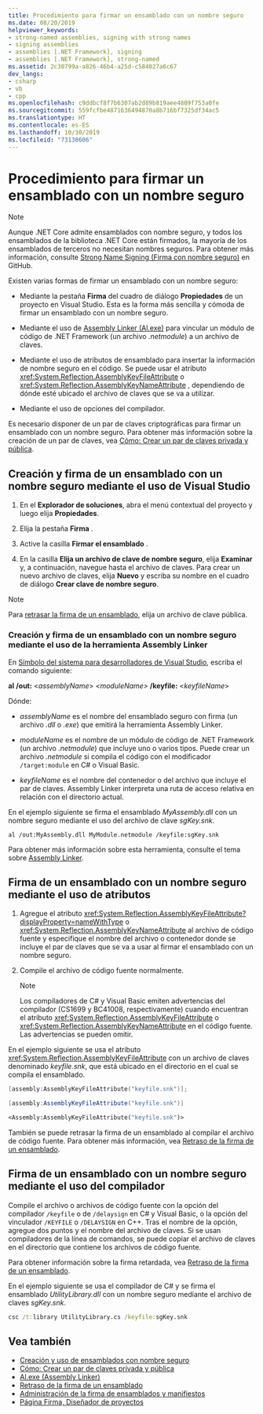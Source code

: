```yaml
---
title: Procedimiento para firmar un ensamblado con un nombre seguro
ms.date: 08/20/2019
helpviewer_keywords:
- strong-named assemblies, signing with strong names
- signing assemblies
- assemblies [.NET Framework], signing
- assemblies [.NET Framework], strong-named
ms.assetid: 2c30799a-a826-46b4-a25d-c584027a6c67
dev_langs:
- csharp
- vb
- cpp
ms.openlocfilehash: c9ddbcf8f7b6307ab2d89b819aee4809f753a0fe
ms.sourcegitcommit: 559fcfbe4871636494870a8b716bf7325df34ac5
ms.translationtype: HT
ms.contentlocale: es-ES
ms.lasthandoff: 10/30/2019
ms.locfileid: "73138606"
---
```

# <a name="how-to-sign-an-assembly-with-a-strong-name"></a>Procedimiento para firmar un ensamblado con un nombre seguro

> [!NOTE]
> Aunque .NET Core admite ensamblados con nombre seguro, y todos los ensamblados de la biblioteca .NET Core están firmados, la mayoría de los ensamblados de terceros no necesitan nombres seguros. Para obtener más información, consulte [Strong Name Signing (Firma con nombre seguro)](https://github.com/dotnet/corefx/blob/master/Documentation/project-docs/strong-name-signing.md) en GitHub.

Existen varias formas de firmar un ensamblado con un nombre seguro:  
  
- Mediante la pestaña **Firma** del cuadro de diálogo **Propiedades** de un proyecto en Visual Studio. Esta es la forma más sencilla y cómoda de firmar un ensamblado con un nombre seguro.  
  
- Mediante el uso de [Assembly Linker (Al.exe)](../../framework/tools/al-exe-assembly-linker.md) para vincular un módulo de código de .NET Framework (un archivo *.netmodule*) a un archivo de claves.  
  
- Mediante el uso de atributos de ensamblado para insertar la información de nombre seguro en el código. Se puede usar el atributo <xref:System.Reflection.AssemblyKeyFileAttribute> o <xref:System.Reflection.AssemblyKeyNameAttribute> , dependiendo de dónde esté ubicado el archivo de claves que se va a utilizar.  
  
- Mediante el uso de opciones del compilador.  
  
 Es necesario disponer de un par de claves criptográficas para firmar un ensamblado con un nombre seguro. Para obtener más información sobre la creación de un par de claves, vea [Cómo: Crear un par de claves privada y pública](create-public-private-key-pair.md).  
  
## <a name="create-and-sign-an-assembly-with-a-strong-name-by-using-visual-studio"></a>Creación y firma de un ensamblado con un nombre seguro mediante el uso de Visual Studio  
  
1. En el **Explorador de soluciones**, abra el menú contextual del proyecto y luego elija **Propiedades**.  
  
2. Elija la pestaña **Firma** .  
  
3. Active la casilla **Firmar el ensamblado** .  
  
4. En la casilla **Elija un archivo de clave de nombre seguro**, elija **Examinar** y, a continuación, navegue hasta el archivo de claves. Para crear un nuevo archivo de claves, elija **Nuevo** y escriba su nombre en el cuadro de diálogo **Crear clave de nombre seguro**.  
  
> [!NOTE]
> Para [retrasar la firma de un ensamblado](delay-sign.md), elija un archivo de clave pública.  
  
### <a name="create-and-sign-an-assembly-with-a-strong-name-by-using-the-assembly-linker"></a>Creación y firma de un ensamblado con un nombre seguro mediante el uso de la herramienta Assembly Linker  
  
En [Símbolo del sistema para desarrolladores de Visual Studio](../../framework/tools/developer-command-prompt-for-vs.md), escriba el comando siguiente:  

**al** **/out:** \<*assemblyName*>  *\<moduleName>* **/keyfile:** \<*keyfileName*>  

Dónde:  

- *assemblyName* es el nombre del ensamblado seguro con firma (un archivo *.dll* o *.exe*) que emitirá la herramienta Assembly Linker.  
  
- *moduleName* es el nombre de un módulo de código de .NET Framework (un archivo *.netmodule*) que incluye uno o varios tipos. Puede crear un archivo *.netmodule* si compila el código con el modificador `/target:module` en C# o Visual Basic.
  
- *keyfileName* es el nombre del contenedor o del archivo que incluye el par de claves. Assembly Linker interpreta una ruta de acceso relativa en relación con el directorio actual.  

En el ejemplo siguiente se firma el ensamblado *MyAssembly.dll* con un nombre seguro mediante el uso del archivo de clave *sgKey.snk*.  

```console
al /out:MyAssembly.dll MyModule.netmodule /keyfile:sgKey.snk  
```  
  
Para obtener más información sobre esta herramienta, consulte el tema sobre [Assembly Linker](../../framework/tools/al-exe-assembly-linker.md).  
  
## <a name="sign-an-assembly-with-a-strong-name-by-using-attributes"></a>Firma de un ensamblado con un nombre seguro mediante el uso de atributos  
  
1. Agregue el atributo <xref:System.Reflection.AssemblyKeyFileAttribute?displayProperty=nameWithType> o <xref:System.Reflection.AssemblyKeyNameAttribute> al archivo de código fuente y especifique el nombre del archivo o contenedor donde se incluye el par de claves que se va a usar al firmar el ensamblado con un nombre seguro.  
   
2. Compile el archivo de código fuente normalmente.  
   
   > [!NOTE]
   > Los compiladores de C# y Visual Basic emiten advertencias del compilador (CS1699 y BC41008, respectivamente) cuando encuentran el atributo <xref:System.Reflection.AssemblyKeyFileAttribute> o <xref:System.Reflection.AssemblyKeyNameAttribute> en el código fuente. Las advertencias se pueden omitir.  

En el ejemplo siguiente se usa el atributo <xref:System.Reflection.AssemblyKeyFileAttribute> con un archivo de claves denominado *keyfile.snk*, que está ubicado en el directorio en el cual se compila el ensamblado.  

```cpp
[assembly:AssemblyKeyFileAttribute("keyfile.snk")];
```

```csharp
[assembly:AssemblyKeyFileAttribute("keyfile.snk")]
```

```vb
<Assembly:AssemblyKeyFileAttribute("keyfile.snk")>
```

También se puede retrasar la firma de un ensamblado al compilar el archivo de código fuente. Para obtener más información, vea [Retraso de la firma de un ensamblado](delay-sign.md).  

## <a name="sign-an-assembly-with-a-strong-name-by-using-the-compiler"></a>Firma de un ensamblado con un nombre seguro mediante el uso del compilador  

Compile el archivo o archivos de código fuente con la opción del compilador `/keyfile` o de `/delaysign` en C# y Visual Basic, o la opción del vinculador `/KEYFILE` o `/DELAYSIGN` en C++. Tras el nombre de la opción, agregue dos puntos y el nombre del archivo de claves. Si se usan compiladores de la línea de comandos, se puede copiar el archivo de claves en el directorio que contiene los archivos de código fuente.  

Para obtener información sobre la firma retardada, vea [Retraso de la firma de un ensamblado](delay-sign.md).  

En el ejemplo siguiente se usa el compilador de C# y se firma el ensamblado *UtilityLibrary.dll* con un nombre seguro mediante el archivo de claves *sgKey.snk*.  

```cmd
csc /t:library UtilityLibrary.cs /keyfile:sgKey.snk  
```  

## <a name="see-also"></a>Vea también

- [Creación y uso de ensamblados con nombre seguro](create-use-strong-named.md)
- [Cómo: Crear un par de claves privada y pública](create-public-private-key-pair.md)
- [Al.exe (Assembly Linker)](../../framework/tools/al-exe-assembly-linker.md)
- [Retraso de la firma de un ensamblado](delay-sign.md)
- [Administración de la firma de ensamblados y manifiestos](/visualstudio/ide/managing-assembly-and-manifest-signing)
- [Página Firma, Diseñador de proyectos](/visualstudio/ide/reference/signing-page-project-designer)

